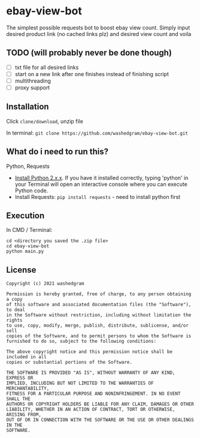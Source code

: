 # ebay-view-bot
The simplest possible requests bot to boost ebay view count. Simply input desired product link (no cached links plz) and desired view count and voila

## TODO (will probably never be done though)
- [ ] txt file for all desired links
- [ ] start on a new link after one finishes instead of finishing script
- [ ] multithreading
- [ ] proxy support

## Installation
Click `clone/download`, unzip file 

In terminal: ```git clone https://github.com/washedgram/ebay-view-bot.git```

## What do i need to run this?
Python, Requests

- [Install Python 2.x.x](https://www.python.org/downloads/). If you have it installed correctly, typing 'python' in your Terminal will open an interactive console where you can execute Python code. 
- Install Requests: `pip install requests` - need to install python first

## Execution

In CMD / Terminal:

```
cd <directory you saved the .zip file>
cd ebay-view-bot
python main.py
```

## License

  ```MIT License
  Copyright (c) 2021 washedgram

  Permission is hereby granted, free of charge, to any person obtaining a copy
  of this software and associated documentation files (the "Software"), to deal
  in the Software without restriction, including without limitation the rights
  to use, copy, modify, merge, publish, distribute, sublicense, and/or sell
  copies of the Software, and to permit persons to whom the Software is
  furnished to do so, subject to the following conditions:

  The above copyright notice and this permission notice shall be included in all
  copies or substantial portions of the Software.

  THE SOFTWARE IS PROVIDED "AS IS", WITHOUT WARRANTY OF ANY KIND, EXPRESS OR
  IMPLIED, INCLUDING BUT NOT LIMITED TO THE WARRANTIES OF MERCHANTABILITY,
  FITNESS FOR A PARTICULAR PURPOSE AND NONINFRINGEMENT. IN NO EVENT SHALL THE
  AUTHORS OR COPYRIGHT HOLDERS BE LIABLE FOR ANY CLAIM, DAMAGES OR OTHER
  LIABILITY, WHETHER IN AN ACTION OF CONTRACT, TORT OR OTHERWISE, ARISING FROM,
  OUT OF OR IN CONNECTION WITH THE SOFTWARE OR THE USE OR OTHER DEALINGS IN THE
  SOFTWARE.
  ```
